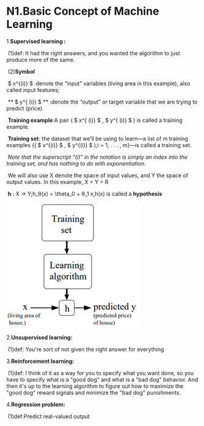 # N1.Basic Concept of Machine Learning 
1.**Supervised learning :**

​	(1)def: It had the right answers, and you wanted the algorithm to just produce more of the same. 

​	(2)**Symbol**

​	 $ x^{(i)} $   :denote the “input” variables (living area in this example), also called input features;

​	 ** $ y^{ (i)} $ ** :denote the “output” or target variable that we are trying to predict (price). 

​	**Training example**:A pair ( $ x^{ (i)} $  ,  $  y^{ (i)} $   ) is called a training example.

​	 **Training set**: the dataset that we’ll be using to learn—a list of m training examples {( $ x^{(i)} $   ,  $ y^{(i)} $   );i = 1, . . . , m}—is called a training set. 

​	*Note that the superscript “(i)” in the notation is simply an index into the training set, and has nothing to do with exponentiation.* 

​	We will also use X denote the space of input values, and Y the space of output values. In this example, X = Y = R

​	**h** : X → Y;h_θ(x) = \theta_0 + θ_1 x,h(x) is called a **hypothesis**

![ml-1](image/ml-1.png)

2.**Unsupervised learning:**

​	(1)def: You're sort of not given the right answer for everything

3.**Reinforcement learning:**

​	(1)def: I think of it as a way for you to specify what you want done, so you have to specify what is a "good dog" and what is a "bad dog" behavior. And then it's up to the learning algorithm to figure out how to maximize the "good dog" reward signals and minimize the "bad dog" punishments. 

4.**Regression problem:**

​	(1)def:Predict real-valued output

